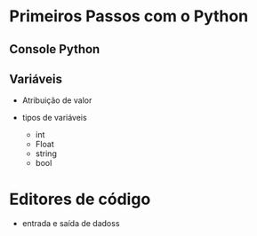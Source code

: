 # Primeiros Passos com o Python

## Console Python




## Variáveis

* Atribuição de valor

* tipos de variáveis
    * int
    * Float
    * string
    * bool

# Editores de código
  * entrada e saída de dadoss
